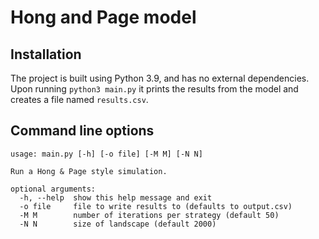 # Hong and Page model 

## Installation 
The project is built using Python 3.9, and has no external dependencies. 
Upon running ``python3 main.py`` it prints the results from the model and creates a file named ``results.csv``. 

## Command line options 
```
usage: main.py [-h] [-o file] [-M M] [-N N]

Run a Hong & Page style simulation.

optional arguments:
  -h, --help  show this help message and exit
  -o file     file to write results to (defaults to output.csv)
  -M M        number of iterations per strategy (default 50)
  -N N        size of landscape (default 2000)

